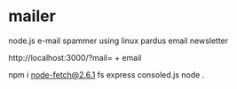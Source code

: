 # mailer
node.js e-mail spammer using linux pardus email newsletter

http://localhost:3000/?mail= + email

npm i node-fetch@2.6.1 fs express consoled.js
node .
